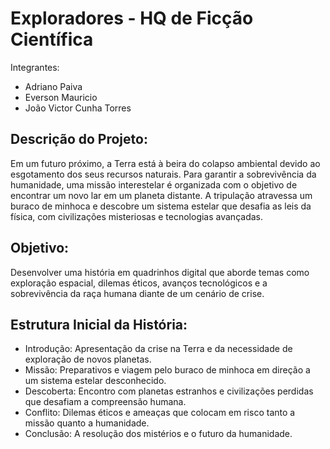 # Exploradores - HQ de Ficção Científica
Integrantes:
- Adriano Paiva
- Everson Mauricio
- João Victor Cunha Torres

## Descrição do Projeto:
Em um futuro próximo, a Terra está à beira do colapso ambiental devido ao esgotamento dos seus recursos naturais. Para garantir a sobrevivência da humanidade, uma missão interestelar é organizada com o objetivo de encontrar um novo lar em um planeta distante. A tripulação atravessa um buraco de minhoca e descobre um sistema estelar que desafia as leis da física, com civilizações misteriosas e tecnologias avançadas.

## Objetivo:
Desenvolver uma história em quadrinhos digital que aborde temas como exploração espacial, dilemas éticos, avanços tecnológicos e a sobrevivência da raça humana diante de um cenário de crise.

## Estrutura Inicial da História:
- Introdução: Apresentação da crise na Terra e da necessidade de exploração de novos planetas.
- Missão: Preparativos e viagem pelo buraco de minhoca em direção a um sistema estelar desconhecido.
- Descoberta: Encontro com planetas estranhos e civilizações perdidas que desafiam a compreensão humana.
- Conflito: Dilemas éticos e ameaças que colocam em risco tanto a missão quanto a humanidade.
- Conclusão: A resolução dos mistérios e o futuro da humanidade.


